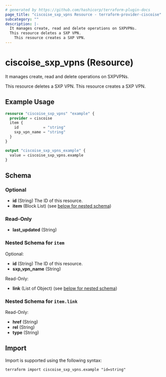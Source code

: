 ```yaml
---
# generated by https://github.com/hashicorp/terraform-plugin-docs
page_title: "ciscoise_sxp_vpns Resource - terraform-provider-ciscoise"
subcategory: ""
description: |-
  It manages create, read and delete operations on SXPVPNs.
  This resource deletes a SXP VPN.
    This resource creates a SXP VPN.
---
```


# ciscoise_sxp_vpns (Resource)

It manages create, read and delete operations on SXPVPNs.
  
  This resource deletes a SXP VPN.
  This resource creates a SXP VPN.

## Example Usage

```terraform
resource "ciscoise_sxp_vpns" "example" {
  provider = ciscoise
  item {
    id           = "string"
    sxp_vpn_name = "string"
  }
}

output "ciscoise_sxp_vpns_example" {
  value = ciscoise_sxp_vpns.example
}
```

<!-- schema generated by tfplugindocs -->
## Schema

### Optional

- **id** (String) The ID of this resource.
- **item** (Block List) (see [below for nested schema](#nestedblock--item))

### Read-Only

- **last_updated** (String)

<a id="nestedblock--item"></a>
### Nested Schema for `item`

Optional:

- **id** (String) The ID of this resource.
- **sxp_vpn_name** (String)

Read-Only:

- **link** (List of Object) (see [below for nested schema](#nestedatt--item--link))

<a id="nestedatt--item--link"></a>
### Nested Schema for `item.link`

Read-Only:

- **href** (String)
- **rel** (String)
- **type** (String)

## Import

Import is supported using the following syntax:

```shell
terraform import ciscoise_sxp_vpns.example "id=string"
```

